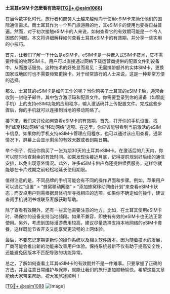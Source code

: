 **土耳其eSIM卡怎麽看有效期[[TG💪+ @esim1088](https://t.me/s/esim1088)]**

在当今数字化时代，旅行者和商务人士越来越倾向于使用eSIM卡来简化他们的国际通信需求。而土耳其作为一个热门旅游目的地，其eSIM卡的使用也变得日益普遍。然而，对于初次接触eSIM卡的人来说，如何查看它的有效期可能是一个令人困惑的问题。本文将详细解释如何查看土耳其eSIM卡的有效期，并分享一些实用的小技巧。

首先，让我们了解一下什么是eSIM卡。eSIM卡是一种嵌入式SIM卡技术，它不需要传统的物理SIM卡。用户可以直接通过网络下载运营商提供的配置文件到设备中，从而激活服务。这种技术的好处显而易见：无需携带额外的实体SIM卡，更换国家或地区时也不需要频繁更换卡。对于经常旅行的人士来说，这是一种非常方便的选择。

那么，土耳其的eSIM卡是如何工作的呢？当你购买了土耳其的eSIM卡后，通常会收到一封电子邮件，其中包含激活码和配置文件。你需要登录到你的设备（如智能手机）上的支持eSIM功能的应用程序，输入激活码并上传配置文件。完成这些步骤后，你的手机就可以连接到当地的移动网络了。

接下来，我们来讨论如何查看eSIM卡的有效期。首先，打开你的手机设置，找到“蜂窝移动网络”或“移动网络”选项。在这里，你应该能够看到当前激活的eSIM卡信息。如果你的手机支持eSIM卡管理应用程序，也可以通过该应用查看。通常情况下，屏幕上会显示剩余的有效天数或者到期日期。

举个例子，假设你购买了一张为期30天的土耳其eSIM卡。在激活后的几天内，你可以随时检查剩余的有效时间。如果发现快接近月底，记得提前规划好后续的通信安排，以免出现意外情况。此外，许多eSIM卡供应商还提供续费服务，这样你就能够在卡片过期之前轻松地延长使用期限。

值得注意的是，不同品牌的手机可能会有不同的操作界面和步骤。例如，苹果用户可以通过“设置” > “蜂窝移动网络” > “添加蜂窝移动网络计划”来查看eSIM卡状态；而安卓用户则需根据具体机型寻找相应的选项。如果你不确定如何操作，建议查阅手机说明书或联系客服获取帮助。

除了查看有效期外，还有一些其他需要注意的地方。比如，在土耳其使用eSIM卡时，确保你的设备支持当地频段。如果不兼容，即使有有效的eSIM卡也无法正常使用。另外，考虑到国际漫游费用较高，建议尽量选择支持本地网络的eSIM卡套餐，这样既能节省开支又能享受更流畅的上网体验。

最后，不要忘记定期更新你的操作系统以及相关软件版本。因为随着技术的发展，厂商可能会推出新的功能来改善用户体验。保持系统最新不仅有助于提高安全性，还能避免因版本不匹配导致的功能异常。

总之，了解如何查看土耳其eSIM卡的有效期并不是一件难事。只要掌握了正确的方法，并且注意日常维护与保养，就能让我们的旅行更加顺畅愉快。希望这篇文章能给大家带来帮助，祝大家旅途顺利！

[[TG💪+ @esim1088](https://t.me/s/esim1088) ![Image](https://i.postimg.cc/4NQfJmqS/Snipaste-2025-05-13-00-14-12.png)]
